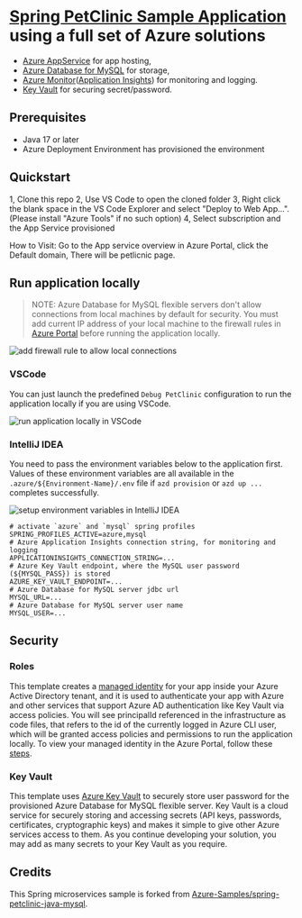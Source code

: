 # [Spring PetClinic Sample Application](https://github.com/spring-projects/spring-petclinic) using a full set of Azure solutions

* [Azure AppService](https://azure.microsoft.com/en-us/products/app-service/) for app hosting,
* [Azure Database for MySQL](https://azure.microsoft.com/en-us/products/mysql/) for storage,
* [Azure Monitor](https://azure.microsoft.com/en-us/products/monitor/)([Application Insights](https://learn.microsoft.com/en-us/azure/azure-monitor/app/app-insights-overview?tabs=net)) for monitoring and logging.
* [Key Vault](https://azure.microsoft.com/en-us/products/key-vault/) for securing secret/password.

## Prerequisites
* Java 17 or later
* Azure Deployment Environment has provisioned the environment

## Quickstart
1, Clone this repo
2, Use VS Code to open the cloned folder
3, Right click the blank space in the VS Code Explorer and select "Deploy to Web App...". (Please install "Azure Tools" if no such option)
4, Select subscription and the App Service provisioned

How to Visit:
Go to the App service overview in Azure Portal, click the Default domain, There will be petlicnic page.

## Run application locally

> NOTE: Azure Database for MySQL flexible servers don't allow connections from local machines by default for security. 
> You must add current IP address of your local machine to the firewall rules in [Azure Portal](https://ms.portal.azure.com/#view/HubsExtension/BrowseResource/resourceType/Microsoft.DBforMySQL%2Fservers) before running the application locally.

![add firewall rule to allow local connections](readme.assests/add_mysql_firewall_rule.png)

### VSCode
You can just launch the predefined `Debug PetClinic` configuration to run the application locally if you are using VSCode. 

![run application locally in VSCode](readme.assests/run_locally_vscode.png)

### IntelliJ IDEA
You need to pass the environment variables below to the application first. Values of these
environment variables are all available in the `.azure/${Environment-Name}/.env` file if `azd provision` or `azd up ...` completes successfully.

![setup environment variables in IntelliJ IDEA](readme.assests/run_locally_intellij.png)

```properties
# activate `azure` and `mysql` spring profiles
SPRING_PROFILES_ACTIVE=azure,mysql
# Azure Application Insights connection string, for monitoring and logging
APPLICATIONINSIGHTS_CONNECTION_STRING=...
# Azure Key Vault endpoint, where the MySQL user password (${MYSQL_PASS}) is stored
AZURE_KEY_VAULT_ENDPOINT=...
# Azure Database for MySQL server jdbc url
MYSQL_URL=...
# Azure Database for MySQL server user name
MYSQL_USER=...
```

## Security

### Roles

This template creates a [managed identity](https://docs.microsoft.com/azure/active-directory/managed-identities-azure-resources/overview)
for your app inside your Azure Active Directory tenant, and it is used to authenticate your app with Azure and other services
that support Azure AD authentication like Key Vault via access policies. You will see principalId referenced in the infrastructure
as code files, that refers to the id of the currently logged in Azure CLI user, which will be granted access policies and permissions
to run the application locally. To view your managed identity in the Azure Portal, follow these
[steps](https://docs.microsoft.com/azure/active-directory/managed-identities-azure-resources/how-to-view-managed-identity-service-principal-portal).

### Key Vault

This template uses [Azure Key Vault](https://docs.microsoft.com/azure/key-vault/general/overview) to securely store user password
for the provisioned Azure Database for MySQL flexible server. Key Vault is a cloud service for securely storing and accessing secrets
(API keys, passwords, certificates, cryptographic keys) and makes it simple to give other Azure services access to them. As you
continue developing your solution, you may add as many secrets to your Key Vault as you require.


## Credits

This Spring microservices sample is forked from
[Azure-Samples/spring-petclinic-java-mysql](https://github.com/Azure-Samples/spring-petclinic-java-mysql).

